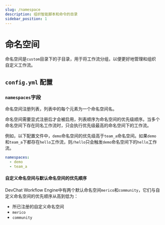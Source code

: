 ```yaml
---
slug: /namespace
description: 组织智能脚本和命令的目录
sidebar_position: 1
---
```


# 命名空间

命名空间是`custom`目录下的子目录，用于将工作流分组，以便更好地管理和组织自定义工作流。

## `config.yml` 配置

### `namespaces`字段

命名空间注册列表，列表中的每个元素为一个命名空间名。

命名空间需要显式注册后才会被启用，列表顺序为命名空间的优先级顺序。当多个命名空间下存在同名工作流时，只会执行优先级最高的命名空间下的工作流。

例如，以下配置文件中，`demo`命名空间的优先级高于`team_a`命名空间。如果`demo`和`team_a`下都存在`hello`工作流，则`/hello`只会触发`demo`命名空间下的`hello`工作流。
```yaml
namespaces: 
  - demo
  - team_a
```

#### 自定义命名空间与默认命名空间的优先顺序
DevChat Workflow Engine中有两个默认命名空间`merico`和`community`，它们与自定义命名空间的优先顺序从高到低为：
- 所已注册的自定义命名空间
- `merico`
- `community`
